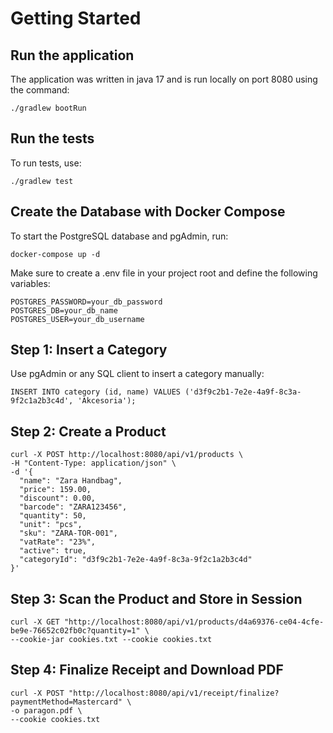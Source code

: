 # Getting Started

## Run the application

The application was written in java 17 and is run locally on port 8080 using the command:
```
./gradlew bootRun
```
## Run the tests

To run tests, use:

```
./gradlew test
```

## Create the Database with Docker Compose

To start the PostgreSQL database and pgAdmin, run:

```
docker-compose up -d
```

Make sure to create a .env file in your project root and define the following variables:

```
POSTGRES_PASSWORD=your_db_password
POSTGRES_DB=your_db_name
POSTGRES_USER=your_db_username

```

## Step 1: Insert a Category

Use pgAdmin or any SQL client to insert a category manually:

````
INSERT INTO category (id, name) VALUES ('d3f9c2b1-7e2e-4a9f-8c3a-9f2c1a2b3c4d', 'Akcesoria');
````

 ## Step 2: Create a Product

```
curl -X POST http://localhost:8080/api/v1/products \
-H "Content-Type: application/json" \
-d '{
  "name": "Zara Handbag",
  "price": 159.00,
  "discount": 0.00,
  "barcode": "ZARA123456",
  "quantity": 50,
  "unit": "pcs",
  "sku": "ZARA-TOR-001",
  "vatRate": "23%",
  "active": true,
  "categoryId": "d3f9c2b1-7e2e-4a9f-8c3a-9f2c1a2b3c4d"
}'
```

## Step 3: Scan the Product and Store in Session

```
curl -X GET "http://localhost:8080/api/v1/products/d4a69376-ce04-4cfe-be9e-76652c02fb0c?quantity=1" \
--cookie-jar cookies.txt --cookie cookies.txt
```

## Step 4: Finalize Receipt and Download PDF

```
curl -X POST "http://localhost:8080/api/v1/receipt/finalize?paymentMethod=Mastercard" \
-o paragon.pdf \
--cookie cookies.txt
```
